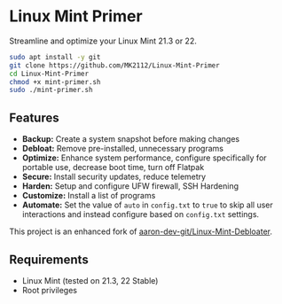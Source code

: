 # Linux Mint Primer

Streamline and optimize your Linux Mint 21.3 or 22.

```bash
sudo apt install -y git
git clone https://github.com/MK2112/Linux-Mint-Primer
cd Linux-Mint-Primer
chmod +x mint-primer.sh
sudo ./mint-primer.sh
```

## Features

- **Backup:** Create a system snapshot before making changes
- **Debloat:** Remove pre-installed, unnecessary programs
- **Optimize:** Enhance system performance, configure specifically for portable use, decrease boot time, turn off Flatpak
- **Secure:** Install security updates, reduce telemetry
- **Harden:** Setup and configure UFW firewall, SSH Hardening
- **Customize:** Install a list of programs
- **Automate:** Set the value of `auto` in `config.txt` to `true` to skip all user interactions and instead configure based on `config.txt` settings.

This project is an enhanced fork of [aaron-dev-git/Linux-Mint-Debloater](https://github.com/aaron-dev-git/Linux-Mint-Debloater).

## Requirements

- Linux Mint (tested on 21.3, 22 Stable)
- Root privileges
